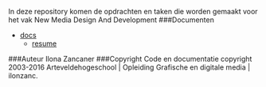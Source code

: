 In deze repository komen de opdrachten en taken die worden gemaakt voor het vak New Media Design And Development
###Documenten
* [docs](/docs/)
	* [resume](/docs/resume.md/)
	
###Auteur
Ilona Zancaner
###Copyright
Code en documentatie copyright 2003-2016 Arteveldehogeschool | Opleiding Grafische en digitale media | ilonzanc.
